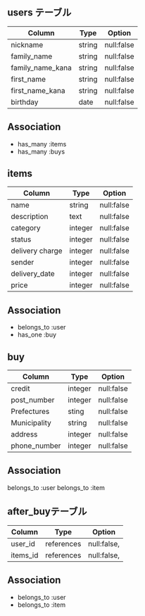 
## users テーブル
| Column           | Type    | Option     |
| ---------------- | ------- | ---------- |
| nickname         | string  | null:false |
| family_name      | string  | null:false |
| family_name_kana | string  | null:false |
| first_name       | string  | null:false |
| first_name_kana  | string  | null:false |
| birthday         | date    | null:false |

## Association
- has_many :items
- has_many :buys

## items
| Column          | Type    | Option     |
| --------------- | ------- | ---------- |
| name            | string  | null:false |
| description     | text    | null:false |
| category        | integer | null:false |
| status          | integer | null:false |
| delivery charge | integer | null:false |
| sender          | integer | null:false |
| delivery_date   | integer | null:false |
| price           | integer | null:false |

## Association
- belongs_to :user
- has_one :buy

## buy
| Column          | Type    | Option     |
| --------------- | ------- | ---------- |
| credit          | integer | null:false |
| post_number     | integer | null:false |
| Prefectures     | sting   | null:false |
| Municipality    | string  | null:false |
| address         | integer | null:false |
| phone_number    | integer | null:false |

## Association
belongs_to :user
belongs_to :item

## after_buyテーブル
| Column          | Type       | Option      |
| --------------- | ---------- | ----------- |
| user_id         | references | null:false, |
| items_id        | references | null:false, | 

## Association
- belongs_to :user
- belongs_to :item